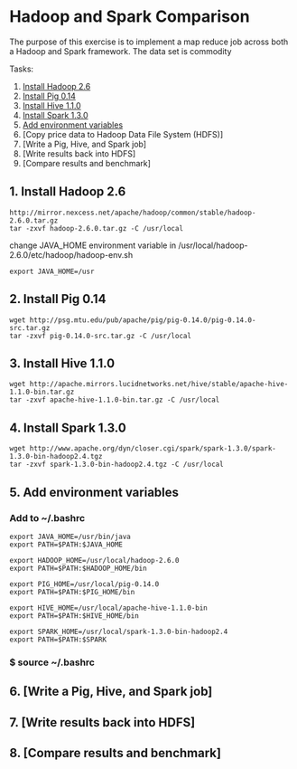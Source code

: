 # Hadoop and Spark Comparison

The purpose of this exercise is to implement a map reduce job across both a Hadoop and Spark framework. The data set is commodity 

Tasks:

1. [Install Hadoop 2.6](README.md#1-install-hadoop)
2. [Install Pig 0.14](README.md#2-install-pig)
3. [Install Hive 1.1.0](README.md#3-install-hive)
4. [Install Spark 1.3.0](README.md#4-install-spark)
5. [Add environment variables](README.md#5-add-environment)
5. [Copy price data to Hadoop Data File System (HDFS)]
6. [Write a Pig, Hive, and Spark job]
7. [Write results back into HDFS]
8. [Compare results and benchmark]

## 1. Install Hadoop 2.6
```
http://mirror.nexcess.net/apache/hadoop/common/stable/hadoop-2.6.0.tar.gz 
tar -zxvf hadoop-2.6.0.tar.gz -C /usr/local
```
change JAVA_HOME environment variable in /usr/local/hadoop-2.6.0/etc/hadoop/hadoop-env.sh
```
export JAVA_HOME=/usr
```
## 2. Install Pig 0.14
```
wget http://psg.mtu.edu/pub/apache/pig/pig-0.14.0/pig-0.14.0-src.tar.gz 
tar -zxvf pig-0.14.0-src.tar.gz -C /usr/local
```
## 3. Install Hive 1.1.0
```
wget http://apache.mirrors.lucidnetworks.net/hive/stable/apache-hive-1.1.0-bin.tar.gz
tar -zxvf apache-hive-1.1.0-bin.tar.gz -C /usr/local
```
## 4. Install Spark 1.3.0
```
wget http://www.apache.org/dyn/closer.cgi/spark/spark-1.3.0/spark-1.3.0-bin-hadoop2.4.tgz
tar -zxvf spark-1.3.0-bin-hadoop2.4.tgz -C /usr/local
```
## 5. Add environment variables
### Add to ~/.bashrc
```
export JAVA_HOME=/usr/bin/java
export PATH=$PATH:$JAVA_HOME

export HADOOP_HOME=/usr/local/hadoop-2.6.0
export PATH=$PATH:$HADOOP_HOME/bin

export PIG_HOME=/usr/local/pig-0.14.0
export PATH=$PATH:$PIG_HOME/bin

export HIVE_HOME=/usr/local/apache-hive-1.1.0-bin
export PATH=$PATH:$HIVE_HOME/bin

export SPARK_HOME=/usr/local/spark-1.3.0-bin-hadoop2.4
export PATH=$PATH:$SPARK
```
### $ source ~/.bashrc
## 6. [Write a Pig, Hive, and Spark job]
## 7. [Write results back into HDFS]
## 8. [Compare results and benchmark]

